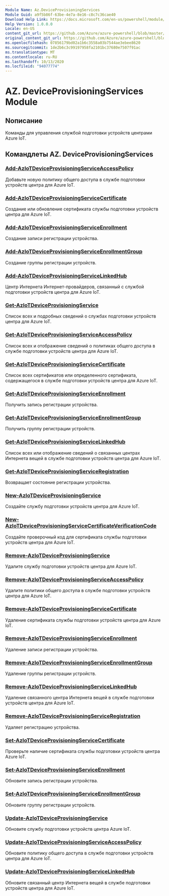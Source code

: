 ```yaml
---
Module Name: Az.DeviceProvisioningServices
Module Guid: a9f5b86f-63be-4e7a-8e16-c8c7c36cae40
Download Help Link: https://docs.microsoft.com/en-us/powershell/module/az.deviceprovisioningservices
Help Version: 1.0.0.0
Locale: en-US
content_git_url: https://github.com/Azure/azure-powershell/blob/master/src/DeviceProvisioningServices/DeviceProvisioningServices/help/Az.DeviceProvisioningServices.md
original_content_git_url: https://github.com/Azure/azure-powershell/blob/master/src/DeviceProvisioningServices/DeviceProvisioningServices/help/Az.DeviceProvisioningServices.md
ms.openlocfilehash: 07856179bd02a1b6c3558a03b7544ae3ebee8620
ms.sourcegitcommit: 1de2b6c3c99197958fa2101bc37680e7507f91ac
ms.translationtype: MT
ms.contentlocale: ru-RU
ms.lasthandoff: 10/13/2020
ms.locfileid: "94077774"
---
```

# AZ. DeviceProvisioningServices Module
## Nописание
Команды для управления службой подготовки устройств центрами Azure IoT.

## Командлеты AZ. DeviceProvisioningServices
### [Add-AzIoTDeviceProvisioningServiceAccessPolicy](Add-AzIoTDeviceProvisioningServiceAccessPolicy.md)
Добавьте новую политику общего доступа в службе подготовки устройств центра для Azure IoT.

### [Add-AzIoTDeviceProvisioningServiceCertificate](Add-AzIoTDeviceProvisioningServiceCertificate.md)
Создание или обновление сертификата службы подготовки устройств центра для Azure IoT.

### [Add-AzIoTDeviceProvisioningServiceEnrollment](Add-AzIoTDeviceProvisioningServiceEnrollment.md)
Создание записи регистрации устройства.

### [Add-AzIoTDeviceProvisioningServiceEnrollmentGroup](Add-AzIoTDeviceProvisioningServiceEnrollmentGroup.md)
Создание группы регистрации устройств.

### [Add-AzIoTDeviceProvisioningServiceLinkedHub](Add-AzIoTDeviceProvisioningServiceLinkedHub.md)
Центр Интернета Интернет-провайдеров, связанный с службой подготовки устройств центра для Azure IoT.

### [Get-AzIoTDeviceProvisioningService](Get-AzIoTDeviceProvisioningService.md)
Список всех и подробных сведений о службах подготовки устройств центра для Azure IoT.

### [Get-AzIoTDeviceProvisioningServiceAccessPolicy](Get-AzIoTDeviceProvisioningServiceAccessPolicy.md)
Список всех и отображение сведений о политиках общего доступа в службе подготовки устройств центра для Azure IoT.

### [Get-AzIoTDeviceProvisioningServiceCertificate](Get-AzIoTDeviceProvisioningServiceCertificate.md)
Список всех сертификатов или определенного сертификата, содержащегося в службе подготовки устройств центра для Azure IoT.

### [Get-AzIoTDeviceProvisioningServiceEnrollment](Get-AzIoTDeviceProvisioningServiceEnrollment.md)
Получить запись регистрации устройства.

### [Get-AzIoTDeviceProvisioningServiceEnrollmentGroup](Get-AzIoTDeviceProvisioningServiceEnrollmentGroup.md)
Получить группу регистрации устройств.

### [Get-AzIoTDeviceProvisioningServiceLinkedHub](Get-AzIoTDeviceProvisioningServiceLinkedHub.md)
Список всех или отображение сведений о связанных центрах Интернета вещей в службе подготовки устройств центра для Azure IoT.

### [Get-AzIoTDeviceProvisioningServiceRegistration](Get-AzIoTDeviceProvisioningServiceRegistration.md)
Возвращает состояние регистрации устройства.

### [New-AzIoTDeviceProvisioningService](New-AzIoTDeviceProvisioningService.md)
Создайте службу подготовки устройств центра для Azure IoT.

### [New-AzIoTDeviceProvisioningServiceCertificateVerificationCode](New-AzIoTDeviceProvisioningServiceCertificateVerificationCode.md)
Создайте проверочный код для сертификата службы подготовки устройств центра для Azure IoT.

### [Remove-AzIoTDeviceProvisioningService](Remove-AzIoTDeviceProvisioningService.md)
Удалите службу подготовки устройств центра для Azure IoT.

### [Remove-AzIoTDeviceProvisioningServiceAccessPolicy](Remove-AzIoTDeviceProvisioningServiceAccessPolicy.md)
Удалите политики общего доступа в службе подготовки устройств центра для Azure IoT.

### [Remove-AzIoTDeviceProvisioningServiceCertificate](Remove-AzIoTDeviceProvisioningServiceCertificate.md)
Удаление сертификата службы подготовки устройств центра для Azure IoT.

### [Remove-AzIoTDeviceProvisioningServiceEnrollment](Remove-AzIoTDeviceProvisioningServiceEnrollment.md)
Удаление записи регистрации устройства.

### [Remove-AzIoTDeviceProvisioningServiceEnrollmentGroup](Remove-AzIoTDeviceProvisioningServiceEnrollmentGroup.md)
Удаление группы регистрации устройств.

### [Remove-AzIoTDeviceProvisioningServiceLinkedHub](Remove-AzIoTDeviceProvisioningServiceLinkedHub.md)
Удаление связанного центра Интернета вещей в службе подготовки устройств центра для Azure IoT.

### [Remove-AzIoTDeviceProvisioningServiceRegistration](Remove-AzIoTDeviceProvisioningServiceRegistration.md)
Удаляет регистрацию устройства.

### [Set-AzIoTDeviceProvisioningServiceCertificate](Set-AzIoTDeviceProvisioningServiceCertificate.md)
Проверьте наличие сертификата службы подготовки устройств центра Azure IoT.

### [Set-AzIoTDeviceProvisioningServiceEnrollment](Set-AzIoTDeviceProvisioningServiceEnrollment.md)
Обновите запись регистрации устройства.

### [Set-AzIoTDeviceProvisioningServiceEnrollmentGroup](Set-AzIoTDeviceProvisioningServiceEnrollmentGroup.md)
Обновите группу регистрации устройств.

### [Update-AzIoTDeviceProvisioningService](Update-AzIoTDeviceProvisioningService.md)
Обновите службу подготовки устройств центра Azure IoT.

### [Update-AzIoTDeviceProvisioningServiceAccessPolicy](Update-AzIoTDeviceProvisioningServiceAccessPolicy.md)
Обновите политику общего доступа в службе подготовки устройств центра для Azure IoT.

### [Update-AzIoTDeviceProvisioningServiceLinkedHub](Update-AzIoTDeviceProvisioningServiceLinkedHub.md)
Обновите связанный центр Интернета вещей в службе подготовки устройств центра для Azure IoT.


